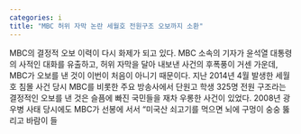 ```yaml
---
categories: i
title: "MBC 허위 자막 논란 세월호 전원구조 오보까지 소환"
---
```

MBC의 결정적 오보 이력이 다시 화제가 되고 있다. MBC 소속의 기자가 윤석열 대통령의 사적인 대화를 유출하고, 허위 자막을 달아 내보낸 사건의 후폭풍이 거센 가운데, MBC가 오보를 낸 것이 이번이 처음이 아니기 때문이다. 지난 2014년 4월 발생한 세월호 침몰 사건 당시 MBC를 비롯한 주요 방송사에서 단원고 학생 325명 전원 구조라는 결정적인 오보를 낸 것은 슬픔에 빠진 국민들을 재차 우롱한 사건이 있었다. 2008년 광우병 사태 당시에도 MBC가 선봉에 서서 “미국산 쇠고기를 먹으면 뇌에 구멍이 숭숭 뚫리고 바람이 들